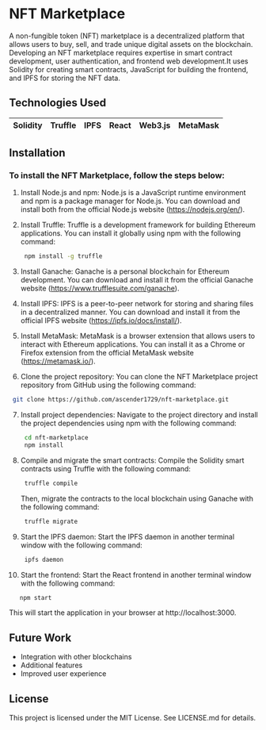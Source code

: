 # NFT Marketplace

A non-fungible token (NFT) marketplace is a decentralized platform that allows users to buy, sell, and trade unique digital assets on the blockchain. Developing an NFT marketplace requires expertise in smart contract development, user authentication, and frontend web development.It uses Solidity for creating smart contracts, JavaScript for building the frontend, and IPFS for storing the NFT data.
## Technologies Used
|Solidity|Truffle|IPFS|React|Web3.js|MetaMask|
|---|---|---|---|---|---|
## Installation 

### To install the NFT Marketplace, follow the steps below:

1. Install Node.js and npm: Node.js is a JavaScript runtime environment and npm is a package manager for Node.js. You can download and install both from the official Node.js website (https://nodejs.org/en/).

2. Install Truffle: Truffle is a development framework for building Ethereum applications. You can install it globally using npm with the following command:
   ```bash
    npm install -g truffle
   ``` 

3. Install Ganache: Ganache is a personal blockchain for Ethereum development. You can download and install it from the official Ganache website (https://www.trufflesuite.com/ganache).

4. Install IPFS: IPFS is a peer-to-peer network for storing and sharing files in a decentralized manner. You can download and install it from the official IPFS website (https://ipfs.io/docs/install/).

5. Install MetaMask: MetaMask is a browser extension that allows users to interact with Ethereum applications. You can install it as a Chrome or Firefox extension from the official MetaMask website (https://metamask.io/).

6.  Clone the project repository: You can clone the NFT Marketplace project repository from        GitHub using the following command:
   ```bash
    git clone https://github.com/ascender1729/nft-marketplace.git
   ``` 
7. Install project dependencies: Navigate to the project directory and install the project dependencies using npm with the following command:
   ```bash
    cd nft-marketplace
    npm install
   ``` 

8. Compile and migrate the smart contracts: Compile the Solidity smart contracts using Truffle with the following command:

   ```bash
    truffle compile
   ``` 
   Then, migrate the contracts to the local blockchain using Ganache with the following command:
   ```bash
    truffle migrate
   ``` 
9. Start the IPFS daemon: Start the IPFS daemon in another terminal window with the following      command:
   ```bash
    ipfs daemon
   ``` 
10. Start the frontend: Start the React frontend in another terminal window with the following     command:
   ```bash
      npm start
   ``` 
   This will start the application in your browser at http://localhost:3000.




## Future Work
* Integration with other blockchains
* Additional features
* Improved user experience 

## License 

This project is licensed under the MIT License. See LICENSE.md for details.
